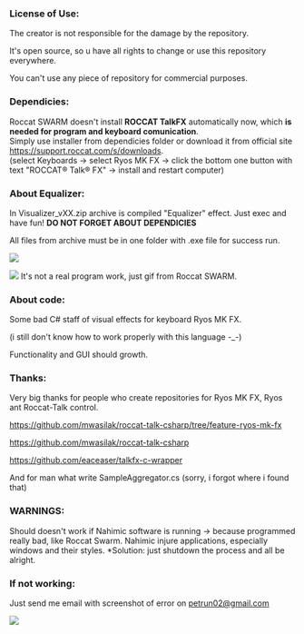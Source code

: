 ### License of Use:
  The creator is not responsible for the damage by the repository.
  
  It's open source, so u have all rights to change or use this repository everywhere.
  
  You can't use any piece of repository for commercial purposes.

### Dependicies: 
  Roccat SWARM doesn't install **ROCCAT TalkFX** automatically now, which **is needed for program and keyboard comunication**.  
  Simply use installer from dependicies folder or download it from official site https://support.roccat.com/s/downloads.  
  (select Keyboards -> select Ryos MK FX -> click the bottom one button with text "ROCCAT® Talk® FX" -> install and restart computer)
  
### About Equalizer:  
  In Visualizer_vXX.zip archive is compiled "Equalizer" effect. Just exec and have fun!
  **DO NOT FORGET ABOUT DEPENDICIES**
  
  All files from archive must be in one folder with .exe file for success run.
  
  ![](https://github.com/Gig4but/RyosMKFXVisualizer/blob/master/Visualizer.jpg)
  
  ![](https://github.com/Gig4but/RyosMKFXVisualizer/blob/master/Equailizer.gif)
  It's not a real program work, just gif from Roccat SWARM.

### About code:
  Some bad C# staff of visual effects for keyboard Ryos MK FX.
  
  (i still don't know how to work properly with this language -_-)
  
  Functionality and GUI should growth.

### Thanks:
  Very big thanks for people who create repositories for Ryos MK FX, Ryos ant Roccat-Talk control.
  
  https://github.com/mwasilak/roccat-talk-csharp/tree/feature-ryos-mk-fx
  
  https://github.com/mwasilak/roccat-talk-csharp
  
  https://github.com/eaceaser/talkfx-c-wrapper
  
  And for man what write SampleAggregator.cs (sorry, i forgot where i found that)

### WARNINGS:
  Should doesn't work if Nahimic software is running -> because programmed really bad, like Roccat Swarm. Nahimic injure applications, especially windows and their styles.
    *Solution: just shutdown the process and all be alright.

### If not working:
  
  Just send me email with screenshot of error on petrun02@gmail.com

  ![](https://github.com/Gig4but/RyosMKFXVisualizer/blob/master/meme.jpg)

